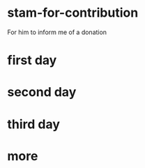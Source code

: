 # stam-for-contribution
For him to inform me of a donation

# first day
# second day
# third day
# more
